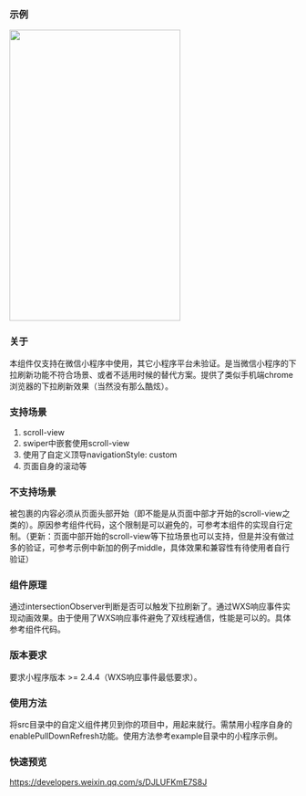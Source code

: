 ### 示例
<img src="./example.gif" width="300" height="510" />

### 关于
本组件仅支持在微信小程序中使用，其它小程序平台未验证。是当微信小程序的下拉刷新功能不符合场景、或者不适用时候的替代方案。提供了类似手机端chrome浏览器的下拉刷新效果（当然没有那么酷炫）。

### 支持场景
1. scroll-view
2. swiper中嵌套使用scroll-view
3. 使用了自定义顶导navigationStyle: custom
4. 页面自身的滚动等

### 不支持场景
被包裹的内容必须从页面头部开始（即不能是从页面中部才开始的scroll-view之类的）。原因参考组件代码，这个限制是可以避免的，可参考本组件的实现自行定制。（更新：页面中部开始的scroll-view等下拉场景也可以支持，但是并没有做过多的验证，可参考示例中新加的例子middle，具体效果和兼容性有待使用者自行验证）

### 组件原理
通过intersectionObserver判断是否可以触发下拉刷新了。通过WXS响应事件实现动画效果。由于使用了WXS响应事件避免了双线程通信，性能是可以的。具体参考组件代码。

### 版本要求
要求小程序版本 >= 2.4.4（WXS响应事件最低要求）。

### 使用方法
将src目录中的自定义组件拷贝到你的项目中，用起来就行。需禁用小程序自身的enablePullDownRefresh功能。使用方法参考example目录中的小程序示例。

### 快速预览
https://developers.weixin.qq.com/s/DJLUFKmE7S8J
